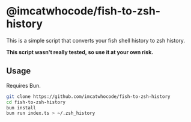 # @imcatwhocode/fish-to-zsh-history

This is a simple script that converts your fish shell history to zsh history.

**This script wasn't really tested, so use it at your own risk.**

## Usage

Requires Bun.

```sh
git clone https://github.com/imcatwhocode/fish-to-zsh-history
cd fish-to-zsh-history
bun install
bun run index.ts > ~/.zsh_history
```
